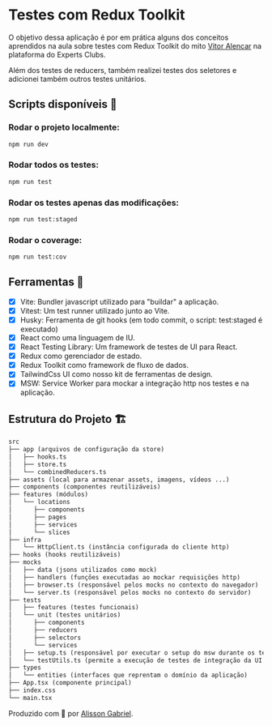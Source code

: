 # Testes com Redux Toolkit

O objetivo dessa aplicação é por em prática alguns dos conceitos aprendidos na aula sobre testes com Redux Toolkit do mito [Vitor Alencar](https://github.com/vitormalencar) na plataforma do Experts Clubs.

Além dos testes de reducers, também realizei testes dos seletores e adicionei também outros testes unitários.

## Scripts disponíveis 🏁

### Rodar o projeto localmente:

```sh
npm run dev
```

### Rodar todos os testes:

```sh
npm run test
```

### Rodar os testes apenas das modificações:

```sh
npm run test:staged
```

### Rodar o coverage:

```sh
npm run test:cov
```

## Ferramentas 🧰

- [x] Vite: Bundler javascript utilizado para "buildar" a aplicação.
- [x] Vitest: Um test runner utilizado junto ao Vite.
- [x] Husky: Ferramenta de git hooks (em todo commit, o script: test:staged é executado)
- [x] React como uma linguagem de IU.
- [x] React Testing Library: Um framework de testes de UI para React.
- [x] Redux como gerenciador de estado.
- [x] Redux Toolkit como framework de fluxo de dados.
- [x] TailwindCss UI como nosso kit de ferramentas de design.
- [x] MSW: Service Worker para mockar a integração http nos testes e na aplicação.

## Estrutura do Projeto 🏗

```txt
src
├── app (arquivos de configuração da store)
│   ├── hooks.ts
│   ├── store.ts
│   └── combinedReducers.ts
├── assets (local para armazenar assets, imagens, vídeos ...)
├── components (componentes reutilizáveis)
├── features (módulos)
│   └── locations
│      ├── components
│      ├── pages
│      ├── services
│      └── slices
├── infra
│   └── HttpClient.ts (instância configurada do cliente http)
├── hooks (hooks reutilizáveis)
├── mocks
│   ├── data (jsons utilizados como mock)
│   ├── handlers (funções executadas ao mockar requisições http)
│   ├── browser.ts (responsável pelos mocks no contexto do navegador)
│   └── server.ts (responsável pelos mocks no contexto do servidor)
├── tests
│   ├── features (testes funcionais)
│   └── unit (testes unitários)
│      ├── components
│      ├── reducers
│      ├── selectors
│      └── services
│   ├── setup.ts (responsável por executar o setup do msw durante os testes)
│   └── testUtils.ts (permite a execução de testes de integração da UI com a Store)
├── types
│   └── entities (interfaces que reprentam o domínio da aplicação)
├── App.tsx (componente principal)
├── index.css
└── main.tsx
```

Produzido com 🤘 por [Alisson Gabriel](https://www.linkedin.com/in/dalissongabriel/).
